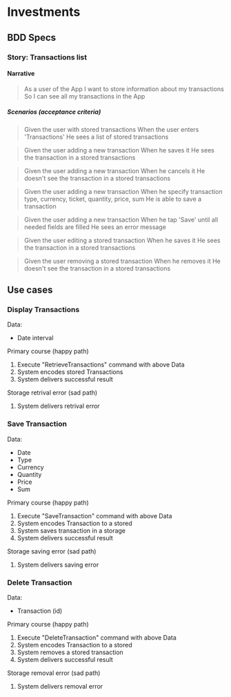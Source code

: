 # Investments

## BDD Specs

### Story: Transactions list

#### Narrative

>As a user of the App
>I want to store information about my transactions
>So I can see all my transactions in the App

##### Scenarios (acceptance criteria)

> Given the user with stored transactions
When the user enters 'Transactions'
He sees a list of stored transactions

> Given the user adding a new transaction
When he saves it
He sees the transaction in a stored transactions

> Given the user adding a new transaction
When he cancels it
He doesn't see the transaction in a stored transactions

> Given the user adding a new transaction
When he specify transaction type, currency, ticket, quantity, price, sum
He is able to save a transaction

> Given the user adding a new transaction
When he tap 'Save' until all needed fields are filled
He sees an error message

> Given the user editing a stored transaction
When he saves it
He sees the transaction in a stored transactions

> Given the user removing a stored transaction
When he removes it
He doesn't see the transaction in a stored transactions

## Use cases

### Display Transactions

Data:
- Date interval

Primary course (happy path)
1. Execute "RetrieveTransactions" command with above Data
2. System encodes stored Transactions
3. System delivers successful result

Storage retrival error (sad path)
1. System delivers retrival error

### Save Transaction

Data:
- Date
- Type
- Currency
- Quantity
- Price
- Sum

Primary course (happy path)
1. Execute "SaveTransaction" command with above Data
2. System encodes Transaction to a stored
3. System saves transaction in a storage
4. System delivers successful result

Storage saving error (sad path)
1. System delivers saving error

### Delete Transaction

Data:
- Transaction (id)

Primary course (happy path)
1. Execute "DeleteTransaction" command with above Data
2. System encodes Transaction to a stored
3. System removes a stored transaction
4. System delivers successful result

Storage removal error (sad path)
1. System delivers removal error
